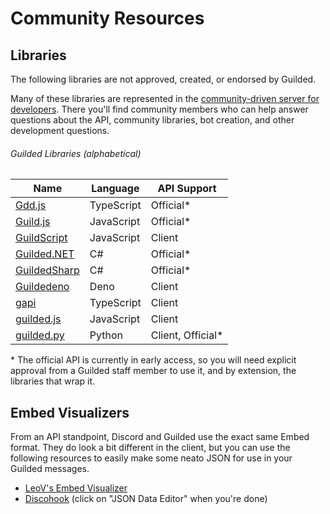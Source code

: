 # Community Resources

## Libraries

The following libraries are not approved, created, or endorsed by Guilded.

Many of these libraries are represented in the [community-driven server for developers](https://community.guildedapi.com). There you'll find community members who can help answer questions about the API, community libraries, bot creation, and other development questions.

###### Guilded Libraries (alphabetical)

| Name                                                         | Language   | API Support        |
|--------------------------------------------------------------|------------|--------------------|
| [Gdd.js](https://github.com/RemyK888/gdd.js/)                | TypeScript | Official\*         |
| [Guild.js](https://github.com/Guild-js/guild.js)             | JavaScript | Official\*         |
| [GuildScript](https://github.com/GuildScript/GuildScript)    | JavaScript | Client             |
| [Guilded.NET](https://github.com/Guilded-NET/Guilded.NET)    | C#         | Official\*         |
| [GuildedSharp](https://github.com/xXBuilderBXx/GuildedSharp) | C#         | Official\*         |
| [Guildedeno](https://github.com/Scientific-Guy/guildedeno)   | Deno       | Client             |
| [gapi](https://github.com/Skillz4Killz/gapi)                 | TypeScript | Client             |
| [guilded.js](https://github.com/zaida04/guilded.js)          | JavaScript | Client             |
| [guilded.py](https://github.com/shayypy/guilded.py)          | Python     | Client, Official\* |

\* The official API is currently in early access, so you will need explicit approval from a Guilded staff member to use it, and by extension, the libraries that wrap it.

## Embed Visualizers

From an API standpoint, Discord and Guilded use the exact same Embed format. They do look a bit different in the client, but you can use the following resources to easily make some neato JSON for use in your Guilded messages.

- [LeoV's Embed Visualizer](https://leovoel.github.io/embed-visualizer)
- [Discohook](https://discohook.app) (click on "JSON Data Editor" when you're done)
